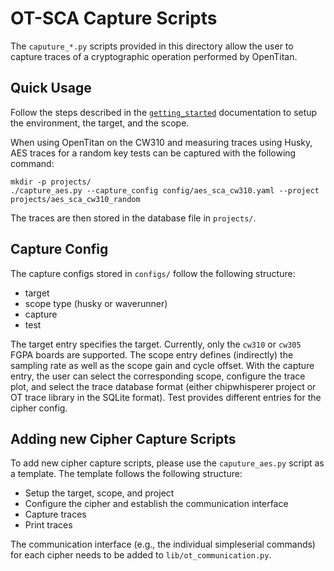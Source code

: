 # OT-SCA Capture Scripts

The `caputure_*.py` scripts provided in this directory allow the user to
capture traces of a cryptographic operation performed by OpenTitan.

## Quick Usage

Follow the steps described in the [`getting_started`](../doc/getting_started.md)
documentation to setup the environment, the target, and the scope.

When using OpenTitan on the CW310 and measuring traces using Husky, AES traces
for a random key tests can be captured with the following command:
```console
mkdir -p projects/
./capture_aes.py --capture_config config/aes_sca_cw310.yaml --project projects/aes_sca_cw310_random
```
The traces are then stored in the database file in `projects/`.

## Capture Config

The capture configs stored in `configs/` follow the following structure:
- target
- scope type (husky or waverunner)
- capture
- test

The target entry specifies the target. Currently, only the `cw310` or `cw305`
FGPA boards are supported. The scope entry defines (indirectly) the sampling
rate as well as the scope gain and cycle offset. With the capture entry, the
user can select the corresponding scope, configure the trace plot, and select
the trace database format (either chipwhisperer project or OT trace library in
the SQLite format). Test provides different entries for the cipher config.

## Adding new Cipher Capture Scripts

To add new cipher capture scripts, please use the `caputure_aes.py` script as
a template. The template follows the following structure:
- Setup the target, scope, and project
- Configure the cipher and establish the communication interface
- Capture traces
- Print traces

The communication interface (e.g., the individual simpleserial commands) for
each cipher needs to be added to `lib/ot_communication.py`.
